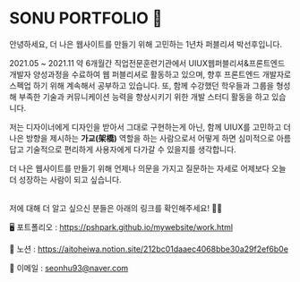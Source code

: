 # SONU PORTFOLIO 🍰
안녕하세요, 더 나은 웹사이트를 만들기 위해 고민하는 1년차 퍼블리셔 박선후입니다.

2021.05 ~ 2021.11 약 6개월간 직업전문훈련기관에서 UIUX웹퍼블리셔&프론트엔드개발자 양성과정을 수료하여 웹 퍼블리셔로 활동하고 있으며, 향후 프론트엔드 개발자로 스펙업 하기 위해 계속해서 공부하고 있습니다. 또, 함께 수강했던 학우들과 그룹을 형성해 부족한 기술과 커뮤니케이션 능력을 향상시키기 위한 개발 스터디 활동을 하고 있습니다.

저는 디자이너에게 디자인을 받아서 그대로 구현하는게 아닌, 함께 UIUX를 고민하고 더 나은 방향을 제시하는 **가교(架橋)** 역할을 하는 사람으로서 어떻게 하면 심미적으로 아름답고 기술적으로 편리하게 사용자에게 다가갈 수 있을지를 생각합니다.

더 나은 웹사이트를 만들기 위해 언제나 의문을 가지고 질문하는 자세로 어제보다 오늘 더 성장하는 사람이 되고 싶습니다.<br><br>

저에 대해 더 알고 싶으신 분들은 아래의 링크를 확인해주세요! 🙇‍♀️

🖥 포트폴리오 : https://pshpark.github.io/mywebsite/work.html

📓 노션 : https://aitoheiwa.notion.site/212bc01daaec4068bbe30a29f2ef6b0e

💌 이메일 : seonhu93@naver.com
